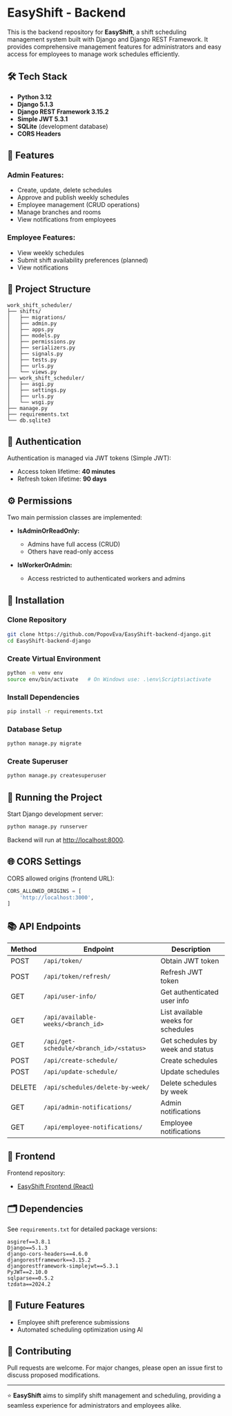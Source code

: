 # EasyShift - Backend

This is the backend repository for **EasyShift**, a shift scheduling management system built with Django and Django REST Framework. It provides comprehensive management features for administrators and easy access for employees to manage work schedules efficiently.

## 🛠 Tech Stack

- **Python 3.12**
- **Django 5.1.3**
- **Django REST Framework 3.15.2**
- **Simple JWT 5.3.1**
- **SQLite** (development database)
- **CORS Headers**

## 🚀 Features

### Admin Features:
- Create, update, delete schedules
- Approve and publish weekly schedules
- Employee management (CRUD operations)
- Manage branches and rooms
- View notifications from employees

### Employee Features:
- View weekly schedules
- Submit shift availability preferences (planned)
- View notifications

## 📂 Project Structure

```
work_shift_scheduler/
├── shifts/
│   ├── migrations/
│   ├── admin.py
│   ├── apps.py
│   ├── models.py
│   ├── permissions.py
│   ├── serializers.py
│   ├── signals.py
│   ├── tests.py
│   ├── urls.py
│   └── views.py
├── work_shift_scheduler/
│   ├── asgi.py
│   ├── settings.py
│   ├── urls.py
│   └── wsgi.py
├── manage.py
├── requirements.txt
└── db.sqlite3
```

## 🔐 Authentication
Authentication is managed via JWT tokens (Simple JWT):
- Access token lifetime: **40 minutes**
- Refresh token lifetime: **90 days**

## ⚙️ Permissions
Two main permission classes are implemented:

- **IsAdminOrReadOnly:**
  - Admins have full access (CRUD)
  - Others have read-only access

- **IsWorkerOrAdmin:**
  - Access restricted to authenticated workers and admins

## 🔧 Installation

### Clone Repository
```bash
git clone https://github.com/PopovEva/EasyShift-backend-django.git
cd EasyShift-backend-django
```

### Create Virtual Environment
```bash
python -m venv env
source env/bin/activate   # On Windows use: .\env\Scripts\activate
```

### Install Dependencies
```bash
pip install -r requirements.txt
```

### Database Setup
```bash
python manage.py migrate
```

### Create Superuser
```bash
python manage.py createsuperuser
```

## 🚦 Running the Project

Start Django development server:
```bash
python manage.py runserver
```

Backend will run at [http://localhost:8000](http://localhost:8000).

## 🌐 CORS Settings

CORS allowed origins (frontend URL):
```python
CORS_ALLOWED_ORIGINS = [
    'http://localhost:3000',
]
```

## 📚 API Endpoints
| Method | Endpoint | Description |
|--------|----------|-------------|
| POST   | `/api/token/` | Obtain JWT token |
| POST   | `/api/token/refresh/` | Refresh JWT token |
| GET    | `/api/user-info/` | Get authenticated user info |
| GET    | `/api/available-weeks/<branch_id>` | List available weeks for schedules |
| GET    | `/api/get-schedule/<branch_id>/<status>` | Get schedules by week and status |
| POST   | `/api/create-schedule/` | Create schedules |
| POST   | `/api/update-schedule/` | Update schedules |
| DELETE | `/api/schedules/delete-by-week/` | Delete schedules by week |
| GET    | `/api/admin-notifications/` | Admin notifications |
| GET    | `/api/employee-notifications/` | Employee notifications |

## 📝 Frontend
Frontend repository:
- [EasyShift Frontend (React)](https://github.com/PopovEva/EasyShift-frontend-react)

## 🗂 Dependencies
See `requirements.txt` for detailed package versions:
```
asgiref==3.8.1
Django==5.1.3
django-cors-headers==4.6.0
djangorestframework==3.15.2
djangorestframework-simplejwt==5.3.1
PyJWT==2.10.0
sqlparse==0.5.2
tzdata==2024.2
```

## 🔮 Future Features
- Employee shift preference submissions
- Automated scheduling optimization using AI

## 📌 Contributing
Pull requests are welcome. For major changes, please open an issue first to discuss proposed modifications.

---

⭐️ **EasyShift** aims to simplify shift management and scheduling, providing a seamless experience for administrators and employees alike.


